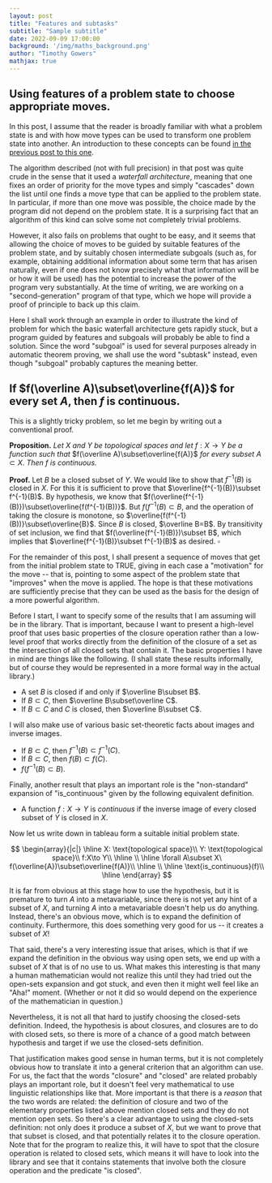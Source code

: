 ```yaml
---
layout: post
title: "Features and subtasks"
subtitle: "Sample subtitle"
date: 2022-09-09 17:00:00
background: '/img/maths_background.png'
author: "Timothy Gowers"
mathjax: true
---
```


## Using features of a problem state to choose appropriate moves.

In this post, I assume that the reader is broadly familiar with what a problem state is and with how move types can be used to transform one problem state into another. An introduction to these concepts can be found <a href="{{site.baseurl}}/2022/09/09/basicalgorithm.html">in the previous post to this one</a>.

The algorithm described (not with full precision) in that post was quite crude in the sense that it used a _waterfall architecture_, meaning that one fixes an order of priority for the move types and simply "cascades" down the list until one finds a move type that can be applied to the problem state. In particular, if more than one move was possible, the choice made by the program did not depend on the problem state. It is a surprising fact that an algorithm of this kind can solve some not completely trivial problems. 

However, it also fails on problems that ought to be easy, and it seems that allowing the choice of moves to be guided by suitable features of the problem state, and by suitably chosen intermediate subgoals (such as, for example, obtaining additional information about some term that has arisen naturally, even if one does not know precisely what that information will be or how it will be used) has the potential to increase the power of the program very substantially. At the time of writing, we are working on a "second-generation" program of that type, which we hope will provide a proof of principle to back up this claim. 

Here I shall work through an example in order to illustrate the kind of problem for which the basic waterfall architecture gets rapidly stuck, but a program guided by features and subgoals will probably be able to find a solution. Since the word "subgoal" is used for several purposes already in automatic theorem proving, we shall use the word "subtask" instead, even though "subgoal" probably captures the meaning better.

## If $f(\overline A)\subset\overline{f(A)}$ for every set $A$, then $f$ is continuous.

This is a slightly tricky problem, so let me begin by writing out a conventional proof.

**Proposition.** *Let* $X$ *and* $Y$ *be topological spaces and let* $f:X\to Y$ *be a function such that* $f(\overline A)\subset\overline{f(A)}$ *for every subset* $A\subset X$. *Then* $f$ *is continuous.*

**Proof.** Let $B$ be a closed subset of $Y$. We would like to show that $f^{-1}(B)$ is closed in $X$. For this it is sufficient to prove that $\overline{f^{-1}(B)}\subset f^{-1}(B)$. By hypothesis, we know that $f(\overline{f^{-1}(B)})\subset\overline{f(f^{-1}(B))}$. But $f(f^{-1}(B)\subset B$, and the operation of taking the closure is monotone, so $\overline{f(f^{-1}(B))}\subset\overline{B}$. Since $B$ is closed, $\overline B=B$. By transitivity of set inclusion, we find that $f(\overline{f^{-1}(B)})\subset B$, which implies that $\overline{f^{-1}(B)}\subset f^{-1}(B)$ as desired. $\square$

For the remainder of this post, I shall present a sequence of moves that get from the initial problem state to TRUE, giving in each case a "motivation" for the move -- that is, pointing to some aspect of the problem state that "improves" when the move is applied. The hope is that these motivations are sufficiently precise that they can be used as the basis for the design of a more powerful algorithm.

Before I start, I want to specify some of the results that I am assuming will be in the library. That is important, because I want to present a high-level proof that uses basic properties of the closure operation rather than a low-level proof that works directly from the definition of the closure of a set as the intersection of all closed sets that contain it. The basic properties I have in mind are things like the following. (I shall state these results informally, but of course they would be represented in a more formal way in the actual library.)

* A set $B$ is closed if and only if $\overline B\subset B$.
* If $B\subset C$, then $\overline B\subset\overline C$.
* If $B\subset C$ and $C$ is closed, then $\overline B\subset C$.

I will also make use of various basic set-theoretic facts about images and inverse images. 

* If $B\subset C$, then $f^{-1}(B)\subset f^{-1}(C)$.
* If $B\subset C$, then $f(B)\subset f(C)$.
* $f(f^{-1}(B)\subset B)$.

Finally, another result that plays an important role is the "non-standard" expansion of "is_continuous" given by the following equivalent definition.

* A function $f:X\to Y$ is *continuous* if the inverse image of every closed subset of $Y$ is closed in $X$. 

Now let us write down in tableau form a suitable initial problem state.

$$
\begin{array}{|c|}
\hline
X: \text{topological space}\\
Y: \text{topological space}\\
f:X\to Y\\
\hline
\\
\hline
\forall A\subset X\ f(\overline{A})\subset\overline{f(A)}\\
\hline
\\
\hline
\text{is_continuous}(f)\\
\hline
\end{array}
$$

It is far from obvious at this stage how to use the hypothesis, but it is premature to turn $A$ into a metavariable, since there is not yet any hint of a subset of $X$, and turning $A$ into a metavariable doesn't help us do anything. Instead, there's an obvious move, which is to expand the definition of continuity. Furthermore, this does something very good for us -- it creates a subset of $X$!

That said, there's a very interesting issue that arises, which is that if we expand the definition in the obvious way using open sets, we end up with a subset of $X$ that is of no use to us. What makes this interesting is that many a human mathematician would not realize this until they had tried out the open-sets expansion and got stuck, and even then it might well feel like an "Aha!" moment. (Whether or not it did so would depend on the experience of the mathematician in question.)

Nevertheless, it is not all that hard to justify choosing the closed-sets definition. Indeed, the hypothesis is about closures, and closures are to do with closed sets, so there is more of a chance of a good match between hypothesis and target if we use the closed-sets definition.

That justification makes good sense in human terms, but it is not completely obvious how to translate it into a general criterion that an algorithm can use. For us, the fact that the words "closure" and "closed" are related probably plays an important role, but it doesn't feel very mathematical to use linguistic relationships like that. More important is that there is a *reason* that the two words are related: the definition of closure and two of the elementary properties listed above mention closed sets and they do not mention open sets. So there's a clear advantage to using the closed-sets definition: not only does it produce a subset of $X$, but we want to prove that that subset is closed, and that potentially relates it to the closure operation. Note that for the program to realize this, it will have to spot that the closure operation is related to closed sets, which means it will have to look into the library and see that it contains statements that involve both the closure operation and the predicate "is closed". 


